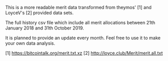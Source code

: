 This is a more readable merit data transformed from theymos' [1] and LoyceV's [2] provided data sets.

The full history csv file which include all merit allocations between 21th January 2018 and 31th October 2019.

It is planned to provide an update every month. Feel free to use it to make your own data analysis.

[1] https://bitcointalk.org/merit.txt.xz
[2] http://loyce.club/Merit/merit.all.txt
